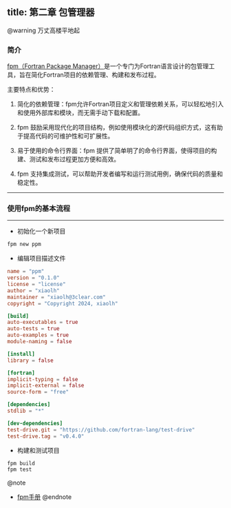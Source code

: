 title: 第二章 包管理器
---

@warning 万丈高楼平地起

### 简介

[fpm（Fortran Package Manager）](https://github.com/fortran-lang/fpm)是一个专门为Fortran语言设计的包管理工具，旨在简化Fortran项目的依赖管理、构建和发布过程。

主要特点和优势：

1. 简化的依赖管理：fpm允许Fortran项目定义和管理依赖关系，可以轻松地引入和使用外部库和模块，而无需手动下载和配置。


2. fpm 鼓励采用现代化的项目结构，例如使用模块化的源代码组织方式，这有助于提高代码的可维护性和可扩展性。


3. 易于使用的命令行界面：fpm 提供了简单明了的命令行界面，使得项目的构建、测试和发布过程更加方便和高效。


4. fpm 支持集成测试，可以帮助开发者编写和运行测试用例，确保代码的质量和稳定性。

***

### 使用fpm的基本流程

***

* 初始化一个新项目

```bash
fpm new ppm
```

* 编辑项目描述文件

```toml
name = "ppm"
version = "0.1.0"
license = "license"
author = "xiaolh"
maintainer = "xiaolh@3clear.com"
copyright = "Copyright 2024, xiaolh"

[build]
auto-executables = true
auto-tests = true
auto-examples = true
module-naming = false

[install]
library = false

[fortran]
implicit-typing = false
implicit-external = false
source-form = "free"

[dependencies]
stdlib = "*"

[dev-dependencies]
test-drive.git = "https://github.com/fortran-lang/test-drive"
test-drive.tag = "v0.4.0"
```

* 构建和测试项目

```bash
fpm build
fpm test
```

@note

- [fpm手册](https://fpm.fortran-lang.org/)
@endnote

